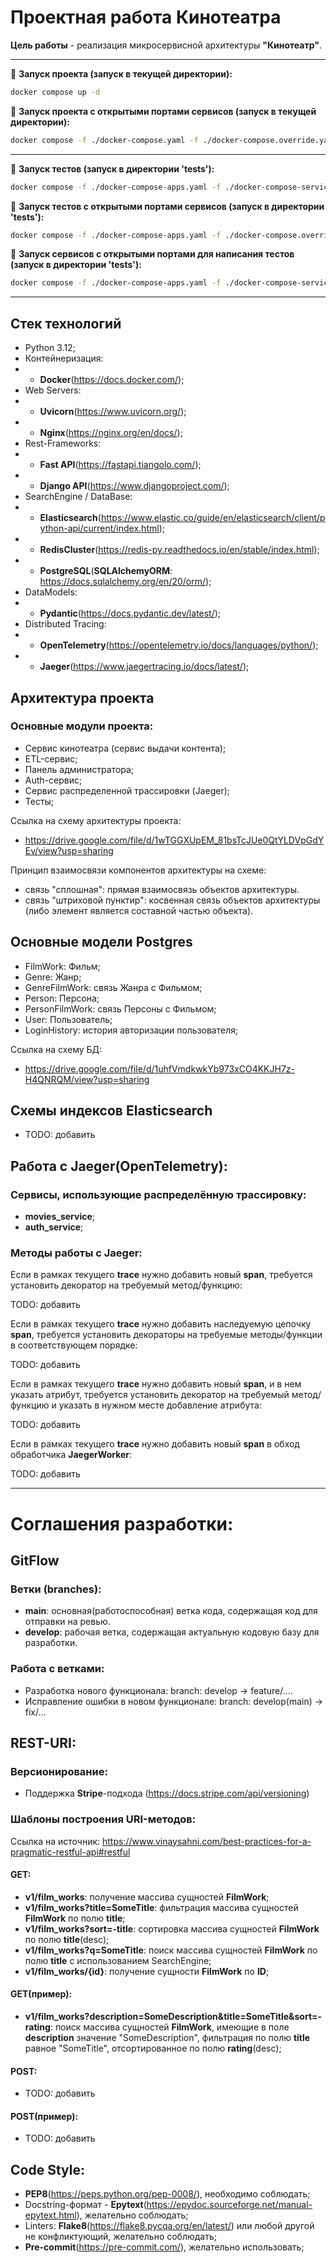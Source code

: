 # Проектная работа Кинотеатра

**Цель работы** - реализация микросервисной архитектуры **"Кинотеатр"**.

* * *

🔹 **Запуск проекта (запуск в текущей директории):**
```sh
docker compose up -d
```
🔹 **Запуск проекта с открытыми портами сервисов (запуск в текущей директории):**
```sh
docker compose -f ./docker-compose.yaml -f ./docker-compose.override.yaml up -d
```

* * *

🔹 **Запуск тестов (запуск в директории 'tests'):**
```sh
docker compose -f ./docker-compose-apps.yaml -f ./docker-compose-services.yaml -f ./docker-compose-tests.yaml up -d
```
🔹 **Запуск тестов с открытыми портами сервисов (запуск в директории 'tests'):**
```sh
docker compose -f ./docker-compose-apps.yaml -f ./docker-compose.override.yaml -f ./docker-compose-services.yaml -f ./docker-compose-tests.yaml up -d
```
🔹 **Запуск сервисов с открытыми портами для написания тестов (запуск в директории 'tests'):**
```sh
docker compose -f ./docker-compose-apps.yaml -f ./docker-compose-services.yaml -f ./docker-compose.override.yaml up -d
```

* * *

## Стек технологий
- Python 3.12;
- Контейнеризация:
- - **Docker**(https://docs.docker.com/);
- Web Servers:
- - **Uvicorn**(https://www.uvicorn.org/);
- - **Nginx**(https://nginx.org/en/docs/);
- Rest-Frameworks:
- - **Fast API**(https://fastapi.tiangolo.com/);
- - **Django API**(https://www.djangoproject.com/);
- SearchEngine / DataBase:
- - **Elasticsearch**(https://www.elastic.co/guide/en/elasticsearch/client/python-api/current/index.html);
- - **RedisCluster**(https://redis-py.readthedocs.io/en/stable/index.html);
- - **PostgreSQL**(**SQLAlchemyORM**: https://docs.sqlalchemy.org/en/20/orm/);
- DataModels:
- - **Pydantic**(https://docs.pydantic.dev/latest/);
- Distributed Tracing:
- - **OpenTelemetry**(https://opentelemetry.io/docs/languages/python/);
- - **Jaeger**(https://www.jaegertracing.io/docs/latest/);

## Архитектура проекта
### Основные модули проекта:
- Сервис кинотеатра (сервис выдачи контента);
- ETL-сервис;
- Панель администратора;
- Auth-сервис;
- Сервис распределенной трассировки (Jaeger);
- Тесты;

Ссылка на схему архитектуры проекта:
- https://drive.google.com/file/d/1wTGGXUpEM_81bsTcJUe0QtYLDVpGdYEv/view?usp=sharing

Принцип взаимосвязи компонентов архитектуры на схеме:
- связь "сплошная": прямая взаимосвязь объектов архитектуры.
- связь "штриховой пунктир": косвенная связь объектов архитектуры (либо элемент является составной частью объекта).

## Основные модели Postgres
- FilmWork: Фильм;
- Genre: Жанр;
- GenreFilmWork: связь Жанра с Фильмом;
- Person: Персона;
- PersonFilmWork: связь Персоны с Фильмом;
- User: Пользователь;
- LoginHistory: история авторизации пользователя;

Ссылка на схему БД:
- https://drive.google.com/file/d/1uhfVmdkwkYb973xCO4KKJH7z-H4QNRQM/view?usp=sharing

## Схемы индексов Elasticsearch
- TODO: добавить

## Работа с Jaeger(OpenTelemetry):
### Сервисы, использующие распределённую трассировку:
- **movies_service**;
- **auth_service**;

### Методы работы с Jaeger:
Если в рамках текущего **trace** нужно добавить новый **span**, требуется установить декоратор
на требуемый метод/функцию:

TODO: добавить


Если в рамках текущего **trace** нужно добавить наследуемую цепочку **span**, требуется установить декораторы
на требуемые методы/функции в соответствующем порядке:

TODO: добавить


Если в рамках текущего **trace** нужно добавить новый **span**, и в нем указать атрибут, требуется установить декоратор
на требуемый метод/функцию и указать в нужном месте добавление атрибута:

TODO: добавить


Если в рамках текущего **trace** нужно добавить новый **span** в обход обработчика **JaegerWorker**:

TODO: добавить

* * *

# Соглашения разработки:
## GitFlow
### Ветки (branches):
- **main**: основная(работоспособная) ветка кода, содержащая код для отправки на ревью.
- **develop**: рабочая ветка, содержащая актуальную кодовую базу для разработки.

### Работа с ветками:
- Разработка нового функционала: branch: develop -> feature/....
- Исправление ошибки в новом функционале: branch: develop(main) -> fix/...

## REST-URI:
### Версионирование:
- Поддержка **Stripe**-подхода (https://docs.stripe.com/api/versioning)

### Шаблоны построения URI-методов:
Ссылка на источник: https://www.vinaysahni.com/best-practices-for-a-pragmatic-restful-api#restful
#### GET:
- **v1/film_works**: получение массива сущностей **FilmWork**;
- **v1/film_works?title=SomeTitle**: фильтрация массива сущностей **FilmWork** по полю **title**;
- **v1/film_works?sort=-title**: сортировка массива сущностей **FilmWork** по полю **title**(desc);
- **v1/film_works?q=SomeTitle**: поиск массива сущностей **FilmWork** по полю **title** с использованием SearchEngine;
- **v1/film_works/{id}**: получение сущности **FilmWork** по **ID**;

#### GET(пример):
- **v1/film_works?description=SomeDescription&title=SomeTitle&sort=-rating**: поиск массива сущностей **FilmWork**,
имеющие в поле **description** значение "SomeDescription", фильтрация по полю **title** равное "SomeTitle",
отсортированное по полю **rating**(desc);

#### POST:
- TODO: добавить

#### POST(пример):
- TODO: добавить

## Code Style:
- **PEP8**(https://peps.python.org/pep-0008/), необходимо соблюдать;
- Docstring-формат - **Epytext**(https://epydoc.sourceforge.net/manual-epytext.html), желательно соблюдать;
- Linters: **Flake8**(https://flake8.pycqa.org/en/latest/) или любой другой не конфликтующий, желательно соблюдать;
- **Pre-commit**(https://pre-commit.com/), желательно использовать;
